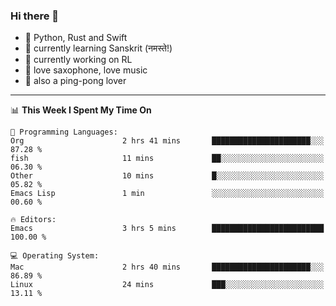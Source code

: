 ### Hi there 👋

- 📙 Python, Rust and Swift
- 🌱 currently learning Sanskrit (नमस्ते!)
- 🔭 currently working on RL
- 🎷 love saxophone, love music
- 🏓 also a ping-pong lover

<!--
**ZiqinGong/ZiqinGong** is a ✨ _special_ ✨ repository because its `README.md` (this file) appears on your GitHub profile.

Here are some ideas to get you started:

- 🔭 I’m currently working on ...
- 🌱 I’m currently learning ...
- 👯 I’m looking to collaborate on ...
- 🤔 I’m looking for help with ...
- 💬 Ask me about ...
- 📫 gongzq0301@sjtu.edu.cn
- 😄 Pronouns: ...
- ⚡ Fun fact: ...
-->

---

<!--START_SECTION:waka-->
📊 **This Week I Spent My Time On** 

```text
💬 Programming Languages: 
Org                      2 hrs 41 mins       ██████████████████████░░░   87.28 % 
fish                     11 mins             ██░░░░░░░░░░░░░░░░░░░░░░░   06.30 % 
Other                    10 mins             █░░░░░░░░░░░░░░░░░░░░░░░░   05.82 % 
Emacs Lisp               1 min               ░░░░░░░░░░░░░░░░░░░░░░░░░   00.60 % 

🔥 Editors: 
Emacs                    3 hrs 5 mins        █████████████████████████   100.00 % 

💻 Operating System: 
Mac                      2 hrs 40 mins       ██████████████████████░░░   86.89 % 
Linux                    24 mins             ███░░░░░░░░░░░░░░░░░░░░░░   13.11 % 
```


<!--END_SECTION:waka-->
